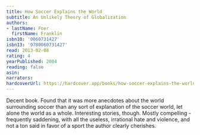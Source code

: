 ```yaml
---
title: How Soccer Explains the World
subtitle: An Unlikely Theory of Globalization
authors:
- lastName: Foer
  firstName: Franklin
isbn10: '0060731427'
isbn13: '9780060731427'
read: 2013-02-08
rating: 4
yearPublished: 2004
reading: false
asin:
narrators:
hardcoverUrl: https://hardcover.app/books/how-soccer-explains-the-world/editions/23064696
---
```

Decent book. Found that it was more anecdotes about the world surrounding soccer than any sort of explanation of the soccer world, let alone the world as a whole. Interesting stories, though. Mostly compelling - frequently saddening, with all the useless, irrational hate and violence, and not a ton said in favor of a sport the author clearly cherishes.

